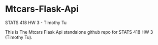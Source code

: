 # Mtcars-Flask-Api
STATS 418 HW 3 - Timothy Tu

This is The Mtcars Flask Api standalone github repo for STATS 418 HW 3 (Timothy Tu).
